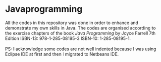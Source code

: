 # Javaprogramming

All the codes in this repository was done in order to enhance and demonstrate my own skills in Java. The codes are organised according to the exercise chapters of the book <i>Java Programming</i> by Joyce Farrell 7th Edition ISBN-13: 978-1-285-08195-3 ISBN-10: 1-285-08195-1.
<br>
<br>
PS: I acknowledge some codes are not well indented because I was using Eclipse IDE at first and then I migrated to Netbeans IDE.
